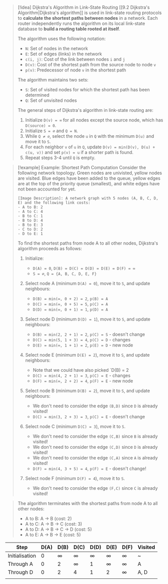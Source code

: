 > [!idea] Dijkstra's Algorithm in Link-State Routing
> [[9.2 Dijkstra's Algorithm|Dijkstra's algorithm]] is used in link-state routing protocols to **calculate the shortest paths between nodes** in a network. Each router independently runs the algorithm on its local link-state database to **build a routing table rooted at itself**.
>
> The algorithm uses the following notation:
> - `N`: Set of nodes in the network
> - `E`: Set of edges (links) in the network
> - `c(i, j)`: Cost of the link between nodes `i` and `j`
> - `D(v)`: Cost of the shortest path from the source node to node `v`
> - `p(v)`: Predecessor of node `v` in the shortest path
>
> The algorithm maintains two sets:
> - `S`: Set of visited nodes for which the shortest path has been determined
> - `Q`: Set of unvisited nodes
>
> The general steps of Dijkstra's algorithm in link-state routing are:
> 1. Initialize `D(v) = ∞` for all nodes except the source node, which has `D(source) = 0`.
> 2. Initialize `S = ∅` and `Q = N`.
> 3. While `Q ≠ ∅`, select the node `u` in `Q` with the minimum `D(u)` and move it to `S`.
> 4. For each neighbor `v` of `u` in `Q`, update `D(v) = min(D(v), D(u) + c(u, v))` and set `p(v) = u` if a shorter path is found.
> 5. Repeat steps 3-4 until `Q` is empty.

> [!example] Example: Shortest Path Computation
> Consider the following network topology. Green nodes are univisted, yellow nodes are visited. Blue edges have been added to the queue, yellow edges are at the top of the priority queue (smallest), and white edges have not been accounted for yet.
>
> ```
> [Image Description]: A network graph with 5 nodes (A, B, C, D, E) and the following link costs:
> - A to B: 2
> - A to C: 4
> - B to C: 1
> - B to D: 4
> - B to E: 3
> - C to D: 2
> - D to E: 1
> ```
>
> To find the shortest paths from node A to all other nodes, Dijkstra's algorithm proceeds as follows:
>
> 1. Initialize:
>    - `D(A) = 0`, `D(B) = D(C) = D(D) = D(E) = D(F) = ∞`
>    - `S = ∅`, `Q = {A, B, C, D, E, F}`
>
> 2. Select node A (minimum `D(A) = 0`), move it to `S`, and update neighbours:
>    - `D(B) = min(∞, 0 + 2) = 2`, `p(B) = A`
>    - `D(C) = min(∞, 0 + 5) = 5`, `p(C) = A`
>    - `D(D) = min(∞, 0 + 1) = 1`, `p(D) = A`
>
> 3. Select node D (minimum `D(D) = 1`), move it to `S`, and update neighbours:
>    - `D(B) = min(2, 2 + 1) = 2`, `p(C) = S` - doesn't change
>    - `D(C) = min(5, 1 + 3) = 4`, `p(C) = D` - changes
>    - `D(E) = min(∞, 1 + 1) = 2`, `p(E) = D` - new node
>
> 4. Select node E (minimum `D(E) = 2`), move it to `S`, and update neighbours:
>    - Note that we could have also picked `D(B) = 2
>    - `D(C) = min(4, 2 + 1) = 3`, `p(C) = E` - changes
>    - `D(F) = min(∞, 2 + 2) = 4`, `p(F) = E` - new node
>    
> 5. Select node B (minimum `D(B) = 2`), move it to `S`, and update neighbours:
>    - We don't need to consider the edge `(B,D)` since `D` is already visited!
>    - `D(C) = min(3, 2 + 3) = 3`, `p(C) = E` - doesn't change
>
> 6. Select node C (minimum `D(C) = 3`), move it to `S`.
>    - We don't need to consider the edge `(C,B)` since `B` is already visited!
>    - We don't need to consider the edge `(C,D)` since `D` is already visited!
>    - We don't need to consider the edge `(C,A)` since `A` is already visited!
>    - `D(F) = min(4, 3 + 5) = 4`, `p(F) = E` - doesn't change!
>7. Select node F (minimum `D(F) = 4`), move it to `S`.
>    - We don't need to consider the edge `(F,C)` since `C` is already visited!


> The algorithm terminates with the shortest paths from node A to all other nodes:
> - A to B: A → B (cost: 2)
> - A to C: A → B → C (cost: 3)
> - A to D: A → B → C → D (cost: 5)
> - A to E: A → B → E (cost: 5)


| Step           | D(A) | D(B) | D(C) | D(D) | D(E) | D(F) | Visited |
| -------------- | ---- | ---- | ---- | ---- | ---- | ---- | ------- |
| Initialisation | 0    | ∞    | ∞    | ∞    | ∞    | ∞    | ~       |
| Through A      | 0    | 2    | ∞    | 1    | ∞    | ∞    | A       |
| Through D      | 0    | 2    | 4    | 1    | 2    | ∞    | A, D    |
|                |      |      |      |      |      |      |         |
